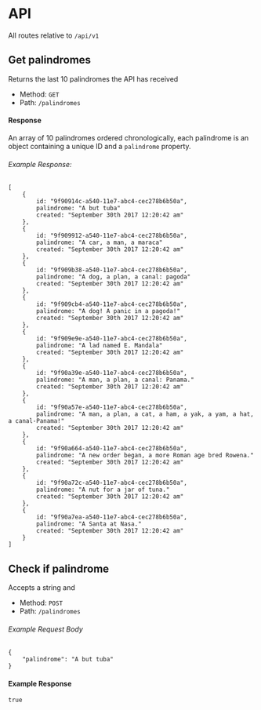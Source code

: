 # API

All routes relative to `/api/v1`

## Get palindromes
Returns the last 10 palindromes the API has received

* Method: `GET`
* Path: `/palindromes`

#### Response
An array of 10 palindromes ordered chronologically, each palindrome is an object containing a unique ID and a `palindrome` property.

###### Example Response:
```
[
    {
        id: "9f90914c-a540-11e7-abc4-cec278b6b50a",
        palindrome: "A but tuba"
        created: "September 30th 2017 12:20:42 am"
    },
    {
        id: "9f909912-a540-11e7-abc4-cec278b6b50a",
        palindrome: "A car, a man, a maraca"
        created: "September 30th 2017 12:20:42 am"
    },
    {
        id: "9f909b38-a540-11e7-abc4-cec278b6b50a",
        palindrome: "A dog, a plan, a canal: pagoda"
        created: "September 30th 2017 12:20:42 am"
    },
    {
        id: "9f909cb4-a540-11e7-abc4-cec278b6b50a",
        palindrome: "A dog! A panic in a pagoda!"
        created: "September 30th 2017 12:20:42 am"
    },
    {
        id: "9f909e9e-a540-11e7-abc4-cec278b6b50a",
        palindrome: "A lad named E. Mandala"
        created: "September 30th 2017 12:20:42 am"
    },
    {
        id: "9f90a39e-a540-11e7-abc4-cec278b6b50a",
        palindrome: "A man, a plan, a canal: Panama."
        created: "September 30th 2017 12:20:42 am"
    },
    {
        id: "9f90a57e-a540-11e7-abc4-cec278b6b50a",
        palindrome: "A man, a plan, a cat, a ham, a yak, a yam, a hat, a canal-Panama!"
        created: "September 30th 2017 12:20:42 am"
    },
    {
        id: "9f90a664-a540-11e7-abc4-cec278b6b50a",
        palindrome: "A new order began, a more Roman age bred Rowena."
        created: "September 30th 2017 12:20:42 am"
    },
    {
        id: "9f90a72c-a540-11e7-abc4-cec278b6b50a",
        palindrome: "A nut for a jar of tuna."
        created: "September 30th 2017 12:20:42 am"
    },
    {
        id: "9f90a7ea-a540-11e7-abc4-cec278b6b50a",
        palindrome: "A Santa at Nasa."
        created: "September 30th 2017 12:20:42 am"
    }
]
```

## Check if palindrome
Accepts a string and

* Method: `POST`
* Path: `/palindromes`

###### Example Request Body
```
{
    "palindrome": "A but tuba"
}
```

#### Example Response
`true`
